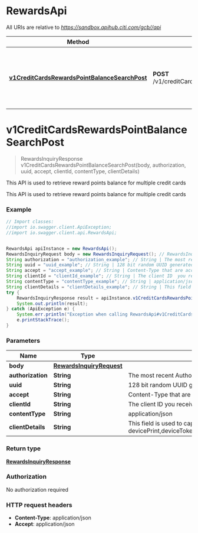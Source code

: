 # RewardsApi

All URIs are relative to *https://sandbox.apihub.citi.com/gcb//api*

Method | HTTP request | Description
------------- | ------------- | -------------
[**v1CreditCardsRewardsPointBalanceSearchPost**](RewardsApi.md#v1CreditCardsRewardsPointBalanceSearchPost) | **POST** /v1/creditCards/rewards/pointBalance/search | This API is used to retrieve reward points balance for multiple credit cards

<a name="v1CreditCardsRewardsPointBalanceSearchPost"></a>
# **v1CreditCardsRewardsPointBalanceSearchPost**
> RewardsInquiryResponse v1CreditCardsRewardsPointBalanceSearchPost(body, authorization, uuid, accept, clientId, contentType, clientDetails)

This API is used to retrieve reward points balance for multiple credit cards

This API is used to retrieve reward points balance for multiple credit cards

### Example
```java
// Import classes:
//import io.swagger.client.ApiException;
//import io.swagger.client.api.RewardsApi;


RewardsApi apiInstance = new RewardsApi();
RewardsInquiryRequest body = new RewardsInquiryRequest(); // RewardsInquiryRequest | 
String authorization = "authorization_example"; // String | The most recent Authorization token. This will have the format Bearer + {space} + {accessToken}. Example: Bearer KGNsaWVudF9pZDpjbGllbnRfc2VjcmV0KQ==.
String uuid = "uuid_example"; // String | 128 bit random UUID generated uniquely for every request.
String accept = "accept_example"; // String | Content-Type that are acceptable for the response.
String clientId = "clientId_example"; // String | The client ID  you received during application registration in the developer portal
String contentType = "contentType_example"; // String | application/json
String clientDetails = "clientDetails_example"; // String | This field is used to capture device,browser and network information. Refer the developer portal for more information.These are the fields which will be passed as part of the header devicePrint,deviceTokenCookie,userIpAddress,userAgent,hardwareId,simId,deviceModel,deviceName,deviceOsName,deviceOsVersion,multitaskingSupportFlag,languageSupport,wifiMacAddress,cellTowerId,locationAreaCode,rsaApplicationKey,wapClientId,mobileCarrierCode,mobileCountryCode,osId,geoLongitude,geoLatitude,geoHorizontalAccuracy,geoAltitude,geoAltitudeAccuracy,geoSpeed,geoTimestamp,geoStatus,basicServiceSetId,signalStrength,wifiChannel,serviceSetId
try {
    RewardsInquiryResponse result = apiInstance.v1CreditCardsRewardsPointBalanceSearchPost(body, authorization, uuid, accept, clientId, contentType, clientDetails);
    System.out.println(result);
} catch (ApiException e) {
    System.err.println("Exception when calling RewardsApi#v1CreditCardsRewardsPointBalanceSearchPost");
    e.printStackTrace();
}
```

### Parameters

Name | Type | Description  | Notes
------------- | ------------- | ------------- | -------------
 **body** | [**RewardsInquiryRequest**](RewardsInquiryRequest.md)|  |
 **authorization** | **String**| The most recent Authorization token. This will have the format Bearer + {space} + {accessToken}. Example: Bearer KGNsaWVudF9pZDpjbGllbnRfc2VjcmV0KQ&#x3D;&#x3D;. |
 **uuid** | **String**| 128 bit random UUID generated uniquely for every request. |
 **accept** | **String**| Content-Type that are acceptable for the response. |
 **clientId** | **String**| The client ID  you received during application registration in the developer portal |
 **contentType** | **String**| application/json |
 **clientDetails** | **String**| This field is used to capture device,browser and network information. Refer the developer portal for more information.These are the fields which will be passed as part of the header devicePrint,deviceTokenCookie,userIpAddress,userAgent,hardwareId,simId,deviceModel,deviceName,deviceOsName,deviceOsVersion,multitaskingSupportFlag,languageSupport,wifiMacAddress,cellTowerId,locationAreaCode,rsaApplicationKey,wapClientId,mobileCarrierCode,mobileCountryCode,osId,geoLongitude,geoLatitude,geoHorizontalAccuracy,geoAltitude,geoAltitudeAccuracy,geoSpeed,geoTimestamp,geoStatus,basicServiceSetId,signalStrength,wifiChannel,serviceSetId | [optional]

### Return type

[**RewardsInquiryResponse**](RewardsInquiryResponse.md)

### Authorization

No authorization required

### HTTP request headers

 - **Content-Type**: application/json
 - **Accept**: application/json

